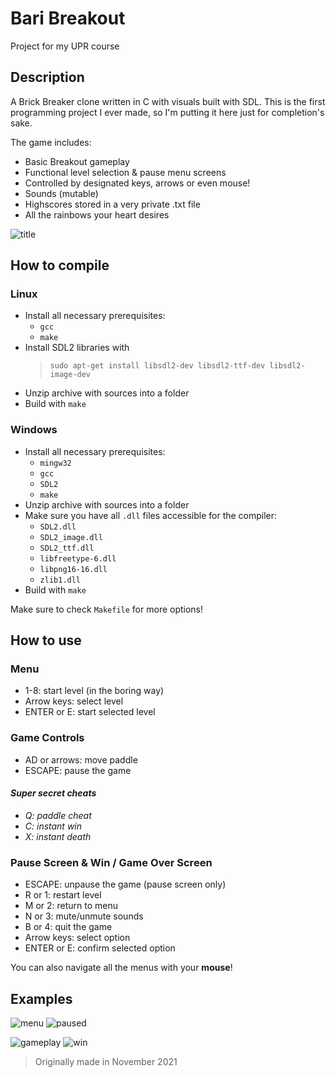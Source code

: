 # Bari Breakout

Project for my UPR course

## Description

A Brick Breaker clone written in C with visuals built with SDL. This is the first programming project I ever made, so I'm putting it here just for completion's sake.

The game includes:
- Basic Breakout gameplay
- Functional level selection & pause menu screens
- Controlled by designated keys, arrows or even mouse!
- Sounds (mutable)
- Highscores stored in a very private .txt file
- All the rainbows your heart desires

![title](.readme_examples/title.gif)

## How to compile

### Linux

- Install all necessary prerequisites: 
    - `gcc`
    - `make`
- Install SDL2 libraries with
    >`sudo apt-get install libsdl2-dev libsdl2-ttf-dev libsdl2-image-dev`
- Unzip archive with sources into a folder
- Build with `make`

### Windows

- Install all necessary prerequisites: 
    - `mingw32`
    - `gcc`
    - `SDL2`
    - `make`
- Unzip archive with sources into a folder
- Make sure you have all  `.dll` files accessible for the compiler:
    - `SDL2.dll`
    - `SDL2_image.dll`
    - `SDL2_ttf.dll`
    - `libfreetype-6.dll`
    - `libpng16-16.dll`
    - `zlib1.dll`
- Build with `make`

Make sure to check `Makefile` for more options!

## How to use

### Menu

- 1-8: start level (in the boring way)
- Arrow keys: select level
- ENTER or E: start selected level

### Game Controls

- AD or arrows: move paddle
- ESCAPE: pause the game

#### *Super secret cheats*

- *Q: paddle cheat*
- *C: instant win*
- *X: instant death*

### Pause Screen & Win / Game Over Screen

- ESCAPE: unpause the game (pause screen only)
- R or 1: restart level
- M or 2: return to menu
- N or 3: mute/unmute sounds
- B or 4: quit the game
- Arrow keys: select option
- ENTER or E: confirm selected option

You can also navigate all the menus with your **mouse**!

## Examples

![menu](.readme_examples/menu.gif) ![paused](.readme_examples/paused.png)

![gameplay](.readme_examples/gameplay.gif) ![win](.readme_examples/win.gif)

> Originally made in November 2021